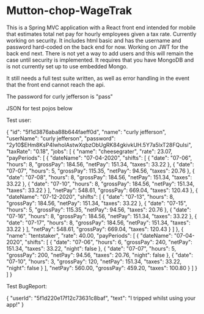 # Mutton-chop-WageTrak

This is a Spring MVC application with a React front end intended for mobile that estimates total net pay for hourly employees given a tax rate.  Currently working
on security.  It includes html basic and has the username and password hard-coded on the back end for now.  Working on JWT for the back end next.
There is not yet a way to add users and this will remain the case until security is implemented.  It requires that you have MongoDB and is not currently 
set up to use embedded Mongo.

It still needs a full test suite written, as well as error handling in the event that the front end cannot reach the api.

The password for curly jefferson is "pass"

JSON for test pojos below

Test user:

{
  "id": "5f1d3876aba88b644faeff0d",
  "name": "curly jefferson",
  "userName": "curly jefferson",
  "password": "$2y$10$EHm8KsP4lwholAstwXqbzObUgRK84gkivkUH.5Y7a5lxT28FQuIsi",
  "taxRate": "0.18",
  "jobs": [
    {
      "name": "cheesegrater",
      "rate": 23.07,
      "payPeriods": [
            {
              "dateName": "07-04-2020",
              "shifts": [
                  {
                    "date": "07-06",
                    "hours": 8,
                    "grossPay": 184.56,
                    "netPay": 151.34,
                    "taxes": 33.22
                  },
                  {
                    "date": "07-07",
                    "hours": 5,
                    "grossPay": 115.35,
                    "netPay": 94.56,
                    "taxes": 20.76
                  },
                  {
                    "date": "07-08",
                    "hours": 8,
                    "grossPay": 184.56,
                    "netPay": 151.34,
                    "taxes": 33.22
                  },
                  {
                    "date": "07-10",
                    "hours": 8,
                    "grossPay": 184.56,
                    "netPay": 151.34,
                    "taxes": 33.22
                  }
              ],
              "netPay": 548.61,
              "grossPay": 669.04,
              "taxes": 120.43
            },
            {
              "dateName": "07-12-2020",
              "shifts": [
                  {
                    "date": "07-13",
                    "hours": 8,
                    "grossPay": 184.56,
                    "netPay": 151.34,
                    "taxes": 33.22
                  },
                  {
                    "date": "07-15",
                    "hours": 5,
                    "grossPay": 115.35,
                    "netPay": 94.56,
                    "taxes": 20.76
                  },
                  {
                    "date": "07-16",
                    "hours": 8,
                    "grossPay": 184.56,
                    "netPay": 151.34,
                    "taxes": 33.22
                  },
                  {
                    "date": "07-17",
                    "hours": 8,
                    "grossPay": 184.56,
                    "netPay": 151.34,
                    "taxes": 33.22
                  }
              ],
              "netPay": 548.61,
              "grossPay": 669.04,
              "taxes": 120.43
            }
      ]
    },
    {
      "name": "tentstaker",
      "rate": 40.00,
      "payPeriods": [
            {
              "dateName": "07-04-2020",
              "shifts": [
                  {
                    "date": "07-06",
                    "hours": 6,
                    "grossPay": 240,
                    "netPay": 151.34,
                    "taxes": 33.22,
                    "night": false
                  },
                  {
                    "date": "07-07",
                    "hours": 5,
                    "grossPay": 200,
                    "netPay": 94.56,
                    "taxes": 20.76,
                    "night": false
                  },
                  {
                    "date": "07-10",
                    "hours": 3,
                    "grossPay": 120,
                    "netPay": 151.34,
                    "taxes": 33.22,
                    "night": false
                  }
              ],
              "netPay": 560.00,
              "grossPay": 459.20,
              "taxes": 100.80
            }
      ]
    }
    ]
}

Test BugReport:

{
  "userId": "5f1d220e17f12c73631c8baf",
  "text": "I tripped whilst using your app!"
}

